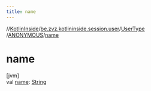```yaml
---
title: name
---
```

//[KotlinInside](../../../../index.html)/[be.zvz.kotlininside.session.user](../../index.html)/[UserType](../index.html)
/[ANONYMOUS](index.html)/[name](name.html)

# name

[jvm]\
val [name](name.html): [String](https://kotlinlang.org/api/latest/jvm/stdlib/kotlin/-string/index.html)




